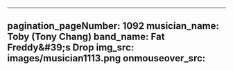 ------
pagination_pageNumber: 1092
musician_name: Toby (Tony Chang)
band_name: Fat Freddy&amp;#39;s Drop
img_src: images/musician1113.png
onmouseover_src: 
------